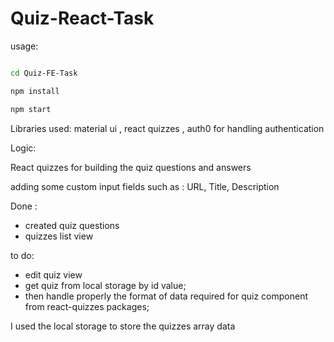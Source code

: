 # Quiz-React-Task

usage: 

```sh

cd Quiz-FE-Task

npm install 

npm start

```


Libraries used: material ui , react quizzes , auth0 for handling authentication 

Logic: 

React quizzes for building the quiz questions and answers 

adding some custom input fields such as : URL, Title, Description 


Done : 

- created quiz questions 
- quizzes list view 


to do: 

- edit quiz view 
- get quiz from local storage by id value; 
- then handle properly the format of data required for quiz component from react-quizzes packages; 


I used the local storage to store the quizzes array data 

